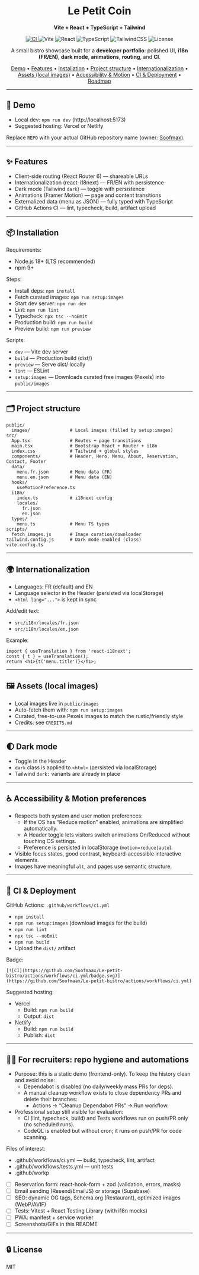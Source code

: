 <div align="center">

<h1>Le Petit Coin</h1>
<p><strong>Vite + React + TypeScript + Tailwind</strong></p>

<p>
<a href="https://github.com/Soofmaax/Le-petit-bistro/actions/workflows/ci.yml">
<img alt="CI" src="https://img.shields.io/github/actions/workflow/status/Soofmaax/Le-petit-bistro/ci.yml?branch=main&label=CI&logo=github" />
</a>
<img alt="Vite" src="https://img.shields.io/badge/Vite-5-646CFF?logo=vite&logoColor=white" />
<img alt="React" src="https://img.shields.io/badge/React-18-61DAFB?logo=react&logoColor=061d2f" />
<img alt="TypeScript" src="https://img.shields.io/badge/TypeScript-5-3178C6?logo=typescript&logoColor=white" />
<img alt="TailwindCSS" src="https://img.shields.io/badge/Tailwind-3-38B2AC?logo=tailwindcss&logoColor=white" />
<img alt="License" src="https://img.shields.io/badge/License-MIT-green.svg" />
</p>

<p>A small bistro showcase built for a <strong>developer portfolio</strong>: polished UI, <strong>i18n (FR/EN)</strong>, <strong>dark mode</strong>, <strong>animations</strong>, <strong>routing</strong>, and <strong>CI</strong>.</p>

<p>
  <a href="#-demo">Demo</a> •
  <a href="#-features">Features</a> •
  <a href="#-installation">Installation</a> •
  <a href="#-project-structure">Project structure</a> •
  <a href="#-internationalization">Internationalization</a> •
  <a href="#-assets-local-images">Assets (local images)</a> •
  <a href="#-accessibility--motion-preferences">Accessibility & Motion</a> •
  <a href="#-ci--deployment">CI & Deployment</a> •
  <a href="#-roadmap">Roadmap</a>
</p>

</div>

---

## 🚀 Demo

- Local dev: `npm run dev` (http://localhost:5173)
- Suggested hosting: Vercel or Netlify

Replace `REPO` with your actual GitHub repository name (owner: <a href="https://github.com/Soofmax">Soofmax</a>).

---

## ✨ Features

- Client-side routing (React Router 6) — shareable URLs
- Internationalization (react-i18next) — FR/EN with persistence
- Dark mode (Tailwind `dark`) — toggle with persistence
- Animations (Framer Motion) — page and content transitions
- Externalized data (menu as JSON) — fully typed with TypeScript
- GitHub Actions CI — lint, typecheck, build, artifact upload

---

## 📦 Installation

Requirements:
- Node.js 18+ (LTS recommended)
- npm 9+

Steps:
- Install deps: `npm install`
- Fetch curated images: `npm run setup:images`
- Start dev server: `npm run dev`
- Lint: `npm run lint`
- Typecheck: `npx tsc --noEmit`
- Production build: `npm run build`
- Preview build: `npm run preview`

Scripts:
- `dev` — Vite dev server
- `build` — Production build (dist/)
- `preview` — Serve dist/ locally
- `lint` — ESLint
- `setup:images` — Downloads curated free images (Pexels) into `public/images`

---

## 🗂️ Project structure

```
public/
  images/               # Local images (filled by setup:images)
src/
  App.tsx               # Routes + page transitions
  main.tsx              # Bootstrap React + Router + i18n
  index.css             # Tailwind + global styles
  components/           # Header, Hero, Menu, About, Reservation, Contact, Footer
  data/
    menu.fr.json        # Menu data (FR)
    menu.en.json        # Menu data (EN)
  hooks/
    useMotionPreference.ts
  i18n/
    index.ts            # i18next config
    locales/
      fr.json
      en.json
  types/
    menu.ts             # Menu TS types
scripts/
  fetch_images.js       # Image curation/downloader
tailwind.config.js      # Dark mode enabled (class)
vite.config.ts
```

---

## 🌍 Internationalization

- Languages: FR (default) and EN
- Language selector in the Header (persisted via localStorage)
- `<html lang="...">` is kept in sync

Add/edit text:
- `src/i18n/locales/fr.json`
- `src/i18n/locales/en.json`

Example:
```tsx
import { useTranslation } from 'react-i18next';
const { t } = useTranslation();
return <h1>{t('menu.title')}</h1>;
```

---

## 🖼️ Assets (local images)

- Local images live in `public/images`
- Auto-fetch them with: `npm run setup:images`
- Curated, free-to-use Pexels images to match the rustic/friendly style
- Credits: see `CREDITS.md`

---

## 🌓 Dark mode

- Toggle in the Header
- `dark` class is applied to `<html>` (persisted via localStorage)
- Tailwind `dark:` variants are already in place

---

## ♿ Accessibility & Motion preferences

- Respects both system and user motion preferences:
  - If the OS has “Reduce motion” enabled, animations are simplified automatically.
  - A Header toggle lets visitors switch animations On/Reduced without touching OS settings.
  - Preference is persisted in localStorage (`motion=reduce|auto`).
- Visible focus states, good contrast, keyboard-accessible interactive elements.
- Images have meaningful `alt`, and pages use semantic structure.

---

## 🧪 CI & Deployment

GitHub Actions: `.github/workflows/ci.yml`
- `npm install`
- `npm run setup:images` (download images for the build)
- `npm run lint`
- `npx tsc --noEmit`
- `npm run build`
- Upload the `dist/` artifact

Badge:
```
[![CI](https://github.com/Soofmaax/Le-petit-bistro/actions/workflows/ci.yml/badge.svg)](https://github.com/Soofmaax/Le-petit-bistro/actions/workflows/ci.yml)
```

Suggested hosting:
- Vercel
  - Build: `npm run build`
  - Output: `dist`
- Netlify
  - Build: `npm run build`
  - Publish: `dist`

---

## 🧑‍💼 For recruiters: repo hygiene and automations

- Purpose: this is a static demo (frontend-only). To keep the history clean and avoid noise:
  - Dependabot is disabled (no daily/weekly mass PRs for deps).
  - A manual cleanup workflow exists to close dependency PRs and delete their branches:
    - Actions → “Cleanup Dependabot PRs” → Run workflow.
- Professional setup still visible for evaluation:
  - CI (lint, typecheck, build) and Tests workflows run on push/PR only (no scheduled runs).
  - CodeQL is enabled but without cron; it runs on push/PR for code scanning.

Files of interest:
- .github/workflows/ci.yml — build, typecheck, lint, artifact
- .github/workflows/tests.yml — unit tests
- .github/workp

- [ ] Reservation form: react-hook-form + zod (validation, errors, masks)
- [ ] Email sending (Resend/EmailJS) or storage (Supabase)
- [ ] SEO: dynamic OG tags, Schema.org (Restaurant), optimized images (WebP/AVIF)
- [ ] Tests: Vitest + React Testing Library (with i18n mocks)
- [ ] PWA: manifest + service worker
- [ ] Screenshots/GIFs in this README

---

## 🔒 License

MIT